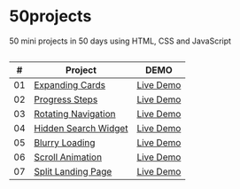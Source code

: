 ﻿# 50projects

50 mini projects in 50 days using HTML, CSS and JavaScript

##

| # | Project | DEMO |
| --- | --- | --- |
| 01 | [Expanding Cards](https://github.com/jayredk/50projects/tree/main/01-expanding_cards) | [Live Demo](https://jayredk.github.io/50projects/01-expanding_cards) |
| 02 | [Progress Steps](https://github.com/jayredk/50projects/tree/main/02-progress-steps) | [Live Demo](https://jayredk.github.io/50projects/02-progress-steps) |
| 03 | [Rotating Navigation](https://github.com/jayredk/50projects/tree/main/03-rotating-nav-animation) | [Live Demo](https://jayredk.github.io/50projects/03-rotating-nav-animation) |
| 04 | [Hidden Search Widget](https://github.com/jayredk/50projects/tree/main/04-hidden-search) | [Live Demo](https://jayredk.github.io/50projects/04-hidden-search) |
| 05 | [Blurry Loading](https://github.com/jayredk/50projects/tree/main/05-blurry-loading) | [Live Demo](https://jayredk.github.io/50projects/05-blurry-loading) |
| 06 | [Scroll Animation](https://github.com/jayredk/50projects/tree/main/06-scroll-animation) | [Live Demo](https://jayredk.github.io/50projects/06-scroll-animation) |
| 07 | [Split Landing Page](https://github.com/jayredk/50projects/tree/main/07-split-landing-page) | [Live Demo](https://jayredk.github.io/50projects/07-split-landing-page) |